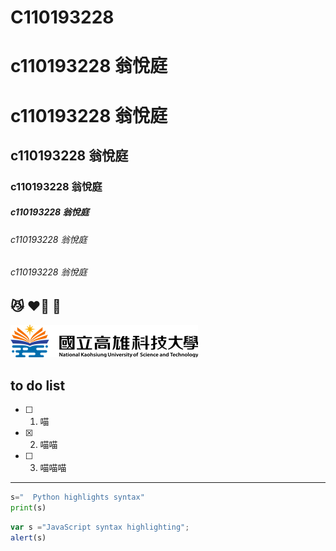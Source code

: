 # C110193228 
# c110193228 翁悅庭
# c110193228 翁悅庭
## c110193228 翁悅庭
### c110193228 翁悅庭
##### c110193228 翁悅庭
###### c110193228 翁悅庭
###### c110193228 翁悅庭
😼 ❤️‍🔥 🌠
---
![nkust](logo.png)

## to do list
- [ ] 1. 喵
- [x] 2. 喵喵
- [ ] 3. 喵喵喵

---
```python
s="  Python highlights syntax"
print(s)
```
```js
var s ="JavaScript syntax highlighting";
alert(s)
```
